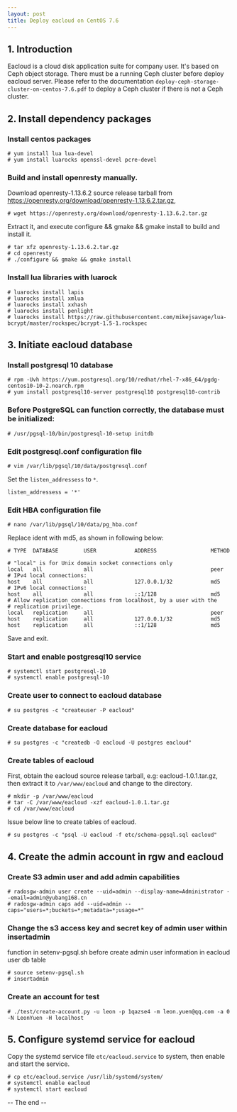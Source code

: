 ```yaml
---
layout: post
title: Deploy eacloud on CentOS 7.6
---
```


## 1. Introduction
Eacloud is a cloud disk application suite for company user. It's based on Ceph object storage. There must be a running Ceph cluster before deploy eacloud server. Please refer to the documentation `deploy-ceph-storage-cluster-on-centos-7.6.pdf` to deploy a Ceph cluster if there is not a Ceph cluster. 

## 2. Install dependency packages

### Install centos packages
```
# yum install lua lua-devel
# yum install luarocks openssl-devel pcre-devel
```

### Build and install openresty manually.

Download openresty-1.13.6.2 source release tarball from
https://openresty.org/download/openresty-1.13.6.2.tar.gz,
```
# wget https://openresty.org/download/openresty-1.13.6.2.tar.gz
```
Extract it, and execute
configure && gmake && gmake install to build and install it.
```
# tar xfz openresty-1.13.6.2.tar.gz
# cd openresty 
# ./configure && gmake && gmake install
```

### Install lua libraries with luarock
```
# luarocks install lapis
# luarocks install xmlua
# luarocks install xxhash
# luarocks install penlight
# luarocks install https://raw.githubusercontent.com/mikejsavage/lua-bcrypt/master/rockspec/bcrypt-1.5-1.rockspec

```

## 3. Initiate eacloud database

### Install postgresql 10 database
```
# rpm -Uvh https://yum.postgresql.org/10/redhat/rhel-7-x86_64/pgdg-centos10-10-2.noarch.rpm
# yum install postgresql10-server postgresql10 postgresql10-contrib
```

### Before PostgreSQL can function correctly, the database must be initialized:

```
# /usr/pgsql-10/bin/postgresql-10-setup initdb
```

### Edit postgresql.conf configuration file
```
# vim /var/lib/pgsql/10/data/postgresql.conf
```
Set the `listen_addressess` to `*`.
```
listen_addressess = '*'
```

### Edit HBA configuration file
```
# nano /var/lib/pgsql/10/data/pg_hba.conf
```
Replace ident with md5, as shown in following below:
```
# TYPE  DATABASE        USER            ADDRESS                 METHOD

# "local" is for Unix domain socket connections only
local   all             all                                     peer
# IPv4 local connections:
host    all             all             127.0.0.1/32            md5
# IPv6 local connections:
host    all             all             ::1/128                 md5
# Allow replication connections from localhost, by a user with the
# replication privilege.
local   replication     all                                     peer
host    replication     all             127.0.0.1/32            md5
host    replication     all             ::1/128                 md5
```
Save and exit.

### Start and enable postgresql10 service
```
# systemctl start postgresql-10
# systemctl enable postgresql-10
```

### Create user to connect to eacloud database

```
# su postgres -c "createuser -P eacloud"
```

### Create database for eacloud

```
# su postgres -c "createdb -O eacloud -U postgres eacloud"
```

### Create tables of eacloud
First, obtain the eacloud source release tarball, e.g: eacloud-1.0.1.tar.gz, then extract it to `/var/www/eacloud` and change to the directory.
```
# mkdir -p /var/www/eacloud
# tar -C /var/www/eacloud -xzf eacloud-1.0.1.tar.gz 
# cd /var/www/eacloud
```

Issue below line to create tables of eacloud.
```
# su postgres -c "psql -U eacloud -f etc/schema-pgsql.sql eacloud"
```

## 4. Create the admin account in rgw and eacloud

### Create S3 admin user and add admin capabilities
```
# radosgw-admin user create --uid=admin --display-name=Administrator --email=admin@yubang168.cn
# radosgw-admin caps add --uid=admin --caps="users=*;buckets=*;metadata=*;usage=*"
```

### Change the s3 access key and secret key of admin user within insertadmin
function in setenv-pgsql.sh before create admin user information in eacloud user db table

```
# source setenv-pgsql.sh
# insertadmin
```

### Create an account for test
```
# ./test/create-account.py -u leon -p 1qazse4 -m leon.yuen@qq.com -a 0 -N LeonYuen -H localhost
```

## 5. Configure systemd service for eacloud
Copy the systemd service file `etc/eacloud.service` to system, then enable and start the service.
```
# cp etc/eacloud.service /usr/lib/systemd/system/
# systemctl enable eacloud
# systemctl start eacloud
```

-- The end --
